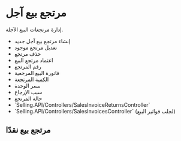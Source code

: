 # مرتجع بيع آجل
إدارة مرتجعات البيع الآجلة.
- إنشاء مرتجع بيع آجل جديد
- تعديل مرتجع موجود
- حذف مرتجع
- اعتماد مرتجع البيع
- رقم المرتجع 
- فاتورة البيع المرجعية 
- الكمية المرتجعة 
- سعر الوحدة
- سبب الإرجاع
- حالة المرتجع 
- \`Selling.API/Controllers/SalesInvoiceReturnsController\`
- \`Selling.API/Controllers/SalesInvoicesController\` (لجلب فواتير
البيع)
## مرتجع بيع نقدًا
